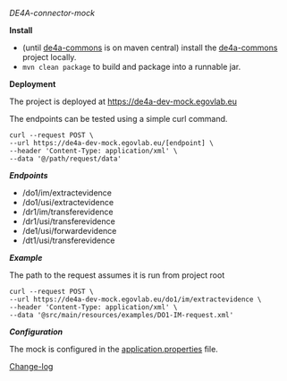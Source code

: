 *DE4A-connector-mock*

**Install**
- (until [de4a-commons](https://github.com/de4a-wp5/de4a-commons) is on maven central) install the [de4a-commons](https://github.com/de4a-wp5/de4a-commons) project locally.
- ``mvn clean package`` to build and package into a runnable jar.

**Deployment**

The project is deployed at https://de4a-dev-mock.egovlab.eu

The endpoints can be tested using a simple curl command.
```
curl --request POST \
--url https://de4a-dev-mock.egovlab.eu/[endpoint] \
--header 'Content-Type: application/xml' \
--data '@/path/request/data'
```

***Endpoints***

- /do1/im/extractevidence
- /do1/usi/extractevidence
- /dr1/im/transferevidence
- /dr1/usi/transferevidence
- /de1/usi/forwardevidence
- /dt1/usi/transferevidence

***Example***

The path to the request assumes it is run from project root
```
curl --request POST \
--url https://de4a-dev-mock.egovlab.eu/do1/im/extractevidence \
--header 'Content-Type: application/xml' \
--data '@src/main/resources/examples/DO1-IM-request.xml'
```

***Configuration***

The mock is configured in the [application.properties](src/main/resources/application.properties) file.

 [Change-log](CHANGELOG.md)   
